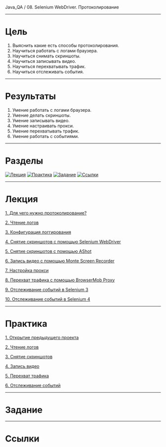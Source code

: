 Java_QA / 08. Selenium WebDriver. Протоколирование

***

# Цель

1. Выяснить какие есть способы протоколирования.
2. Научиться работать с логами браузера.
3. Научиться снимать скриншоты.
4. Научиться записывать видео.
5. Научиться перехватывать трафик.
6. Научиться отслеживать события.

***

# Результаты

1. Умение работать с логами браузера.
2. Умение делать скриншоты.
3. Умение записывать видео.
4. Умение настраивать прокси.
5. Умение перехватывать трафик.
6. Умение работать с событиями.

***

# Разделы

[![Лекция](https://img.shields.io/badge/-Лекция-ee99ff)](1.%20Лекция.md)
[![Практика](https://img.shields.io/badge/-Практика-aaffaa)](2.%20Практика.md)
[![Задание](https://img.shields.io/badge/-Задание-99ffee)](3.%20Задание.md)
[![Ссылки](https://img.shields.io/badge/-Ссылки-ffee99)](4.%20Ссылки.md)

***

# Лекция

[1. Для чего нужно протоколирование?](1.%20Лекция.md#1-Для-чего-нужно-протоколирование?)

[2. Чтение логов](1.%20Лекция.md#2-Чтение-логов)

[3. Конфигурация логгирования](1.%20Лекция.md#3-Конфигурация-логгирования)

[4. Снятие скриншотов с помощью Selenium WebDriver](1.%20Лекция.md#4-Снятие-скриншотов-с-помощью-Selenium-WebDriver)

[5. Снятие скриншотов с помощью AShot](1.%20Лекция.md#5-Снятие-скриншотов-с-помощью-AShot)

[6. Запись видео с помощью Monte Screen Recorder](1.%20Лекция.md#6-Запись-видео-с-помощью-Monte-Screen-Recorder)

[7. Настройка прокси](1.%20Лекция.md#7-Настройка-прокси)

[8. Перехват трафика с помощью BrowserMob Proxy](1.%20Лекция.md#8-Перехват-трафика-с-помощью-BrowserMob-Proxy)

[9. Отслеживание событий в Selenium 3](1.%20Лекция.md#9-Отслеживание-событий-в-Selenium-3)

[10. Отслеживание событий в Selenium 4](1.%20Лекция.md#10-Отслеживание-событий-в-Selenium-4)

***

# Практика

[1. Открытие предыдущего проекта](2.%20Практика.md#1-Открытие-предыдущего-проекта)

[2. Чтение логов](2.%20Практика.md#2-Чтение-логов)

[3. Снятие скриншотов](2.%20Практика.md#3-Снятие-скриншотов)

[4. Запись видео](2.%20Практика.md#4-Запись-видео)

[5. Перехват трафика](2.%20Практика.md#5-Перехват-трафика)

[6. Отслеживание событий](2.%20Практика.md#6-Отслеживание-событий)

***

# Задание

***

# Ссылки